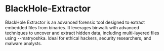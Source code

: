 # BlackHole-Extractor
BlackHole Extractor is an advanced forensic tool designed to extract embedded files from binaries. It leverages binwalk with advanced techniques to uncover and extract hidden data, including multi-layered files using --matryoshka. Ideal for ethical hackers, security researchers, and malware analysts.

